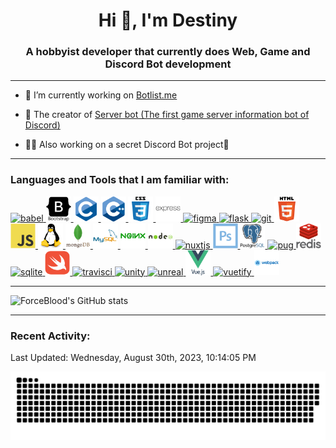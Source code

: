 <h1 align="center">Hi 👋, I'm Destiny</h1>
<h3 align="center">A hobbyist developer that currently does Web, Game and Discord Bot development</h3>

---

- 🔭 I’m currently working on [Botlist.me](https://botlist.me/)

- 🌱 The creator of [Server bot (The first game server information bot of Discord)](https://discord.com/oauth2/authorize?client_id=589901741672103958&scope=bot&permissions=8)

- 👨‍💻 Also working on a secret Discord Bot project🤫 

---

<h3 align="left">Languages and Tools that I am familiar with:</h3>
<p align="left"> <a href="https://babeljs.io/" target="_blank" rel="noreferrer"> <img src="https://www.vectorlogo.zone/logos/babeljs/babeljs-icon.svg" alt="babel" width="40" height="40"/> </a> <a href="https://getbootstrap.com" target="_blank" rel="noreferrer"> <img src="https://raw.githubusercontent.com/devicons/devicon/master/icons/bootstrap/bootstrap-plain-wordmark.svg" alt="bootstrap" width="40" height="40"/> </a> <a href="https://www.cprogramming.com/" target="_blank" rel="noreferrer"> <img src="https://raw.githubusercontent.com/devicons/devicon/master/icons/c/c-original.svg" alt="c" width="40" height="40"/> </a> <a href="https://www.w3schools.com/cpp/" target="_blank" rel="noreferrer"> <img src="https://raw.githubusercontent.com/devicons/devicon/master/icons/cplusplus/cplusplus-original.svg" alt="cplusplus" width="40" height="40"/> </a> <a href="https://www.w3schools.com/css/" target="_blank" rel="noreferrer"> <img src="https://raw.githubusercontent.com/devicons/devicon/master/icons/css3/css3-original-wordmark.svg" alt="css3" width="40" height="40"/> </a> <a href="https://expressjs.com" target="_blank" rel="noreferrer"> <img src="https://raw.githubusercontent.com/devicons/devicon/master/icons/express/express-original-wordmark.svg" alt="express" width="40" height="40"/> </a> <a href="https://www.figma.com/" target="_blank" rel="noreferrer"> <img src="https://www.vectorlogo.zone/logos/figma/figma-icon.svg" alt="figma" width="40" height="40"/> </a> <a href="https://flask.palletsprojects.com/" target="_blank" rel="noreferrer"> <img src="https://www.vectorlogo.zone/logos/pocoo_flask/pocoo_flask-icon.svg" alt="flask" width="40" height="40"/> </a> <a href="https://git-scm.com/" target="_blank" rel="noreferrer"> <img src="https://www.vectorlogo.zone/logos/git-scm/git-scm-icon.svg" alt="git" width="40" height="40"/> </a> <a href="https://www.w3.org/html/" target="_blank" rel="noreferrer"> <img src="https://raw.githubusercontent.com/devicons/devicon/master/icons/html5/html5-original-wordmark.svg" alt="html5" width="40" height="40"/> </a> <a href="https://developer.mozilla.org/en-US/docs/Web/JavaScript" target="_blank" rel="noreferrer"> <img src="https://raw.githubusercontent.com/devicons/devicon/master/icons/javascript/javascript-original.svg" alt="javascript" width="40" height="40"/> </a> <a href="https://www.linux.org/" target="_blank" rel="noreferrer"> <img src="https://raw.githubusercontent.com/devicons/devicon/master/icons/linux/linux-original.svg" alt="linux" width="40" height="40"/> </a> <a href="https://www.mongodb.com/" target="_blank" rel="noreferrer"> <img src="https://raw.githubusercontent.com/devicons/devicon/master/icons/mongodb/mongodb-original-wordmark.svg" alt="mongodb" width="40" height="40"/> </a> <a href="https://www.mysql.com/" target="_blank" rel="noreferrer"> <img src="https://raw.githubusercontent.com/devicons/devicon/master/icons/mysql/mysql-original-wordmark.svg" alt="mysql" width="40" height="40"/> </a> <a href="https://www.nginx.com" target="_blank" rel="noreferrer"> <img src="https://raw.githubusercontent.com/devicons/devicon/master/icons/nginx/nginx-original.svg" alt="nginx" width="40" height="40"/> </a> <a href="https://nodejs.org" target="_blank" rel="noreferrer"> <img src="https://raw.githubusercontent.com/devicons/devicon/master/icons/nodejs/nodejs-original-wordmark.svg" alt="nodejs" width="40" height="40"/> </a> <a href="https://nuxtjs.org/" target="_blank" rel="noreferrer"> <img src="https://www.vectorlogo.zone/logos/nuxtjs/nuxtjs-icon.svg" alt="nuxtjs" width="40" height="40"/> </a> <a href="https://www.photoshop.com/en" target="_blank" rel="noreferrer"> <img src="https://raw.githubusercontent.com/devicons/devicon/master/icons/photoshop/photoshop-line.svg" alt="photoshop" width="40" height="40"/> </a> <a href="https://www.postgresql.org" target="_blank" rel="noreferrer"> <img src="https://raw.githubusercontent.com/devicons/devicon/master/icons/postgresql/postgresql-original-wordmark.svg" alt="postgresql" width="40" height="40"/> </a> <a href="https://pugjs.org" target="_blank" rel="noreferrer"> <img src="https://cdn.worldvectorlogo.com/logos/pug.svg" alt="pug" width="40" height="40"/> </a> <a href="https://redis.io" target="_blank" rel="noreferrer"> <img src="https://raw.githubusercontent.com/devicons/devicon/master/icons/redis/redis-original-wordmark.svg" alt="redis" width="40" height="40"/> </a> <a href="https://www.sqlite.org/" target="_blank" rel="noreferrer"> <img src="https://www.vectorlogo.zone/logos/sqlite/sqlite-icon.svg" alt="sqlite" width="40" height="40"/> </a> <a href="https://developer.apple.com/swift/" target="_blank" rel="noreferrer"> <img src="https://raw.githubusercontent.com/devicons/devicon/master/icons/swift/swift-original.svg" alt="swift" width="40" height="40"/> </a> <a href="https://travis-ci.org" target="_blank" rel="noreferrer"> <img src="https://www.vectorlogo.zone/logos/travis-ci/travis-ci-icon.svg" alt="travisci" width="40" height="40"/> </a> <a href="https://unity.com/" target="_blank" rel="noreferrer"> <img src="https://www.vectorlogo.zone/logos/unity3d/unity3d-icon.svg" alt="unity" width="40" height="40"/> </a> <a href="https://unrealengine.com/" target="_blank" rel="noreferrer"> <img src="https://raw.githubusercontent.com/kenangundogan/fontisto/036b7eca71aab1bef8e6a0518f7329f13ed62f6b/icons/svg/brand/unreal-engine.svg" alt="unreal" width="40" height="40"/> </a> <a href="https://vuejs.org/" target="_blank" rel="noreferrer"> <img src="https://raw.githubusercontent.com/devicons/devicon/master/icons/vuejs/vuejs-original-wordmark.svg" alt="vuejs" width="40" height="40"/> </a> <a href="https://vuetifyjs.com/en/" target="_blank" rel="noreferrer"> <img src="https://bestofjs.org/logos/vuetify.svg" alt="vuetify" width="40" height="40"/> </a> <a href="https://webpack.js.org" target="_blank" rel="noreferrer"> <img src="https://raw.githubusercontent.com/devicons/devicon/d00d0969292a6569d45b06d3f350f463a0107b0d/icons/webpack/webpack-original-wordmark.svg" alt="webpack" width="40" height="40"/> </a> </p>

---

![ForceBlood's GitHub stats](https://github-readme-stats.vercel.app/api?username=ForceBlood&show_icons=true&title_color=fe428e&icon_color=f8d847&text_color=a9fef7&bg_color=141321&hide_border=true)

---

<h3 align="left">Recent Activity:</h3>

<!--RECENT_ACTIVITY:start-->
<!--RECENT_ACTIVITY:end-->

<!--RECENT_ACTIVITY:last_update-->
Last Updated: Wednesday, August 30th, 2023, 10:14:05 PM
<!--RECENT_ACTIVITY:last_update_end-->

<picture>
  <source media="(prefers-color-scheme: dark)" srcset="https://raw.githubusercontent.com/forceblood/forceblood/output/github-contribution-grid-snake-dark.svg" />
  <source media="(prefers-color-scheme: light)" srcset="https://raw.githubusercontent.com/forceblood/forceblood/output/github-contribution-grid-snake.svg" />
  <img alt="github-snake" src="https://raw.githubusercontent.com/forceblood/forceblood/output/github-contribution-grid-snake.svg" />
</picture>
